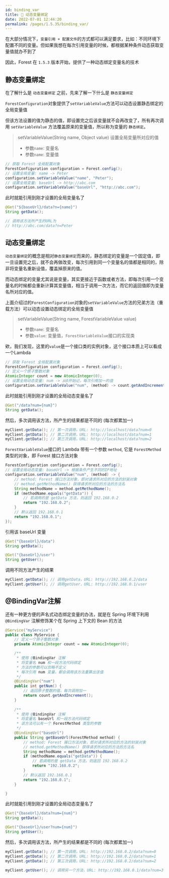 ```yaml
---
id: binding_var
title: 🥃 动态变量绑定
date: 2022-07-01 12:44:20
permalink: /pages/1.5.35/binding_var/
---
```


在大部分情况下，`变量引用 + 配置文件`的方式都可以满足要求，比如：不同环境下配置不同的变量。但如果我想在每次引用变量的时候，都根据某种条件动态获取变量值就办不到了

因此，Forest 在 `1.5.3` 版本开始，提供了一种动态绑定变量名的技术

## 静态变量绑定

在了解什么是 `动态变量绑定` 之前，先来了解一下什么是 `静态变量绑定`

`ForestConfiguration`对象提供了`setVariableValue`方法可以动态设置静态绑定的全局变量值

但该方法设置的值为静态的值，即设置完之后该变量就不会再改变了，所有再次调用 `setVariableValue` 方法覆盖原来的变量值，所以称为变量的 `静态绑定`。

> setVariableValue(String name, Object value) 设置全局变量所对应的值
>- 参数`name`: 变量名
>- 参数`name`: 变量值

```java
// 获取 Forest 全局配置对象
ForestConfiguration configuration = Forest.config();
// 设置全局变量: name -> Peter
configuration.setVariableValue("name", "Peter");
// 设置全局变量: baseUrl -> http://abc.com
configuration.setVariableValue("baseUrl", "http://abc.com");
```
此时就能引用到刚才设置的全局变量名了

```java
@Get("${baseUrl}/data?n={name}")
String getData();

// 调用该方法所产生的URL为
// http://abc.com/data?n=Peter
```

## 动态变量绑定

`动态变量绑定`的概念是相对`静态变量绑定`而来的，静态绑定的变量是一个固定值，即一旦设置完之后，就不会再做改变，每次引用到同一个变量名的值都是相同的，除非将变量名重新设值，覆盖掉原来的值。

而动态绑定的变量尤其说是变量，其实更接近于函数或者方法，即每次引用一个变量名的时候都会重新计算其变量值，相当于调用一次方法，而它的返回值即为变量名所对应的值。

上面介绍过的`ForestConfiguration`对象的`setVariableValue`方法的兄弟方法（重载方法）可以动态设置动态绑定的全局变量值

> setVariableValue(String name, ForestVariableValue value)
>- 参数`name`: 变量名
>- 参数`value`: 变量值，`ForestVariableValue`接口的实现类

欸，我们发现，这里的`value`是一个接口类的实例对象，这个接口本质上可以看成一个Lambda

```java
// 获取 Forest 全局配置对象
ForestConfiguration configuration = Forest.config();
// 定义一个原子整数对象
AtomicInteger count = new AtomicInteger(0);
// 设置全局动态变量: num -> 从0开始记，每次引用加一的值
configuration.setVariableValue("num", (method) -> count.getAndIncrement());
```

此时就能引用到刚才设置的全局动态变量名了

```java
@Get("/data?num={num}")
String getData();
```

然后，多次调用该方法，所产生的结果都是不同的 (每次都累加一)

```java
myClient.getData(); // 第一次调用，URL: http://localhost/data?num=0
myClient.getData(); // 第二次调用，URL: http://localhost/data?num=1
myClient.getData(); // 第三次调用，URL: http://localhost/data?num=2
```

`ForestVariableValue`接口的 Lambda 带有一个参数 `method`, 它是 `ForestMethod` 类型的对象，即 Forest 接口方法对象

```java
ForestConfiguration configuration = Forest.config();
// 设置全局动态变量: baseUrl -> 根据条件产生不同的IP地址
configuration.setVariableValue("num", (method) -> {
    // method: Forest 接口方法对象，即对请求所对应的方法的封装对象
    // method.getMethodName() 获得请求所对应的方法的方法名
    String methodName = method.getMethodName();
    if (methodName.equals("getData")) {
        // 若调用的是 getData 方法，则返回 192.168.0.2
        return "192.168.0.2";
    }
    // 默认返回 192.168.0.1
    return "192.168.0.1";
});
```

引用该 baseUrl 变量

```java
@Get("{baseUrl}/data")
String getData();

@Get("{baseUrl}/user")
String getUser();
```

调用不同方法产生的结果

```java
myClient.getData(); // 调用getData，URL: http://192.168.0.2/data
myClient.getUser(); // 调用getUser，URL: http://192.168.0.1/user
```



## @BindingVar注解

还有一种更方便的声名式动态绑定变量的办法，就是在 Spring 环境下利用 `@BindingVar` 注解修饰某个在 Spring 上下文的 Bean 的方法

```java
@Service("myService")
public class MyService {
    // 定义一个原子整数对象
    private AtomicInteger count = new AtomicInteger(0); 

    /**
     * 使用 @BindingVar 注解
     * 将变量名 num 和一段方法代码绑定
     * 方法的参数可以忽略不定义
     * 每次引用 num 变量，都会调用该方法重算出该值
     */
    @BindingVar("num")
    public int getNum() {
        // 返回原子整数的值，每次调用加一
        return count.getAndIncrement();
    }
    
    /**
     * 使用 @BindingVar 注解
     * 将变量名 baseUrl 和一段方法代码绑定
     * 该方法可以有一个 ForestMethod 类型的参数
     */
    @BindingVar("baseUrl")
    public String getBaseUrl(ForestMethod method) {
        // method: Forest 接口方法对象，即对请求所对应的方法的封装对象
        // method.getMethodName() 获得请求所对应的方法的方法名
        String methodName = method.getMethodName();
        if (methodName.equals("getData")) {
            // 若调用的是 getData 方法，则返回 192.168.0.2
            return "192.168.0.2";
        }
        // 默认返回 192.168.0.1
        return "192.168.0.1";
    }

}
```
此时就能引用到刚才设置的全局动态变量名了

```java
@Get("{baseUrl}/data?num={num}")
String getData();

@Get("{baseUrl}/user?num={num}")
String getUser();
```

然后，多次调用该方法，所产生的结果都是不同的 (每次都累加一)

```java
myClient.getData(); // 第一次调用，URL: http://192.168.0.2/data?num=0
myClient.getData(); // 第二次调用，URL: http://192.168.0.2/data?num=1
myClient.getData(); // 第三次调用，URL: http://192.168.0.2/data?num=2

myClient.getUser(); // 调用另一个方法，URL: http://192.168.0.1/data?num=3
```
